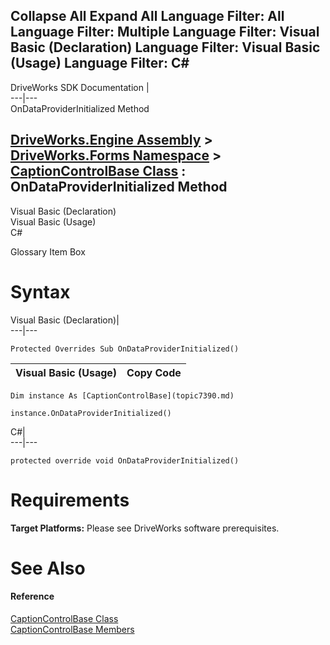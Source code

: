 Collapse All Expand All Language Filter: All  Language Filter: Multiple  Language Filter: Visual Basic (Declaration) Language Filter: Visual Basic (Usage) Language Filter: C#  
---  
DriveWorks SDK Documentation  |   
---|---  
OnDataProviderInitialized Method   
  
[DriveWorks.Engine Assembly](topic2156.md) > [DriveWorks.Forms Namespace](topic7266.md) > [CaptionControlBase Class](topic7390.md) : OnDataProviderInitialized Method  
---  
  
Visual Basic (Declaration)    
Visual Basic (Usage)    
C# 

Glossary Item Box

# Syntax

Visual Basic (Declaration)|   
---|---  
      
    
    Protected Overrides Sub OnDataProviderInitialized()   
  
Visual Basic (Usage)| Copy Code  
---|---  
      
    
    Dim instance As [CaptionControlBase](topic7390.md)
     
    instance.OnDataProviderInitialized()  
  
C#|   
---|---  
      
    
    protected override void OnDataProviderInitialized()  
  
# Requirements

**Target Platforms:** Please see DriveWorks software prerequisites.

# See Also

#### Reference

[CaptionControlBase Class](topic7390.md)   
[CaptionControlBase Members](topic7391.md)


